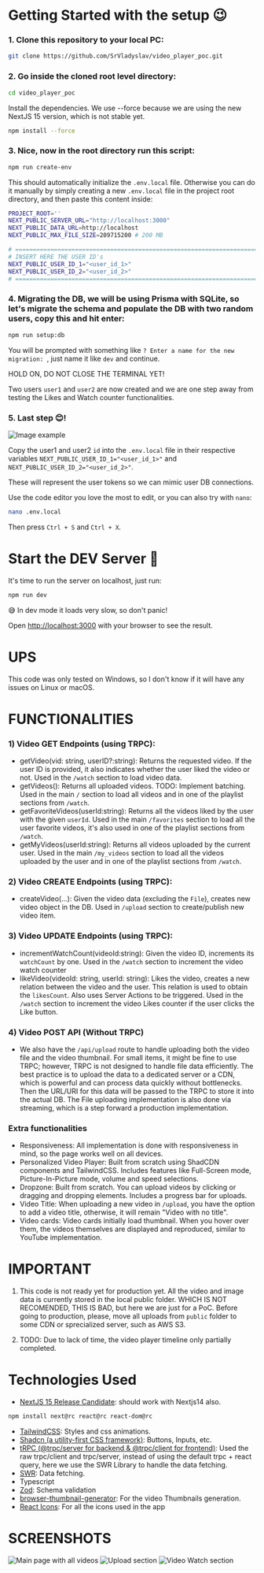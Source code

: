 # Getting Started with the setup 😉

### 1. Clone this repository to your local PC:

```bash
git clone https://github.com/SrVladyslav/video_player_poc.git
```

### 2. Go inside the cloned root level directory:

```bash
cd video_player_poc
```

Install the dependencies. We use --force because we are using the new NextJS 15 version, which is not stable yet.

```bash
npm install --force
```

### 3. Nice, now  in the root directory run this script:

```bash
npm run create-env
```

This should automatically initialize the `.env.local` file. Otherwise you can do it manually by simply creating a new `.env.local` file in the project root directory, and then paste this content inside:

```bash
PROJECT_ROOT=''
NEXT_PUBLIC_SERVER_URL="http://localhost:3000"
NEXT_PUBLIC_DATA_URL=http://localhost
NEXT_PUBLIC_MAX_FILE_SIZE=209715200 # 200 MB

# =======================================================================
# INSERT HERE THE USER ID's
NEXT_PUBLIC_USER_ID_1="<user_id_1>"
NEXT_PUBLIC_USER_ID_2="<user_id_2>"
# =======================================================================
```

### 4. Migrating the DB, we will be using Prisma with SQLite, so let's migrate the schema and populate the DB with two random users, copy this and hit enter:

```bash
npm run setup:db
```

You will be prompted with something like `? Enter a name for the new migration: `, just name it like `dev` and continue. 

HOLD ON, DO NOT CLOSE THE TERMINAL YET!

Two users `user1` and `user2` are now created and we are one step away from testing the Likes and Watch counter functionalities.

### 5. Last step 😊!

![Image example](https://github.com/SrVladyslav/video_player_poc/blob/main/public/imagine_this_is_s3/users.png)

Copy the user1 and user2 `id` into the `.env.local` file in their respective variables `NEXT_PUBLIC_USER_ID_1="<user_id_1>"` and `NEXT_PUBLIC_USER_ID_2="<user_id_2>"`.

These will represent the user tokens so we can mimic user DB connections.

Use the code editor you love the most to edit, or you can also try with `nano`:

```bash
nano .env.local
```
Then press `Ctrl + S` and `Ctrl + X`.

# Start the DEV Server 🚀

It's time to run the server on localhost, just run:

```bash
npm run dev
```

😅 In dev mode it loads very slow, so don't panic!

Open [http://localhost:3000](http://localhost:3000) with your browser to see the result.

# UPS

This code was only tested on Windows, so I don't know if it will have any issues on Linux or macOS.

# FUNCTIONALITIES

### 1) Video GET Endpoints (using TRPC):

- getVideo(vid: string, userID?:string): Returns the requested video. If the user ID is provided, it also indicates whether the user liked the video or not. Used in the `/watch` section to load video data.
- getVideos(): Returns all uploaded videos. TODO: Implement batching. Used in the main `/` section to load all videos and in one of the playlist sections from `/watch`.
- getFavoriteVideos(userId:string): Returns all the videos liked by the user with the given `userId`. Used in the main `/favorites` section to load all the user favorite videos, it's also used in one of the playlist sections from `/watch`.
- getMyVideos(userId:string): Returns all videos uploaded by the current user. Used in the main `/my_videos` section to load all the videos uploaded by the user and in one of the playlist sections from `/watch`.

### 2) Video CREATE Endpoints (using TRPC):

- createVideo(...): Given the video data (excluding the `File`), creates new video object in the DB. Used in `/upload` section to create/publish new video item.

### 3) Video UPDATE Endpoints (using TRPC):
    
- incrementWatchCount(videoId:string): Given the video ID, increments its `watchCount` by one. Used in the `/watch` section to increment the video watch counter
- likeVideo(videoId: string, userId: string): Likes the video, creates a new relation between the video and the user. This relation is used to obtain the `likesCount`. Also uses Server Actions to be triggered. Used in the `/watch` section to increment the video Likes counter if the user clicks the Like button.

### 4) Video POST API (Without TRPC)

- We also have the `/api/upload` route to handle uploading both the video file and the video thumbnail. For small items, it might be fine to use TRPC; however, TRPC is not designed to handle file data efficiently. The best practice is to upload the data to a dedicated server or a CDN, which is powerful and can process data quickly without bottlenecks. Then the URL/URI for this data will be passed to the TRPC to store it into the actual DB. The File uploading implementation is also done via streaming, which is a step forward a production implementation.

### Extra functionalities

- Responsiveness: All implementation is done with responsiveness in mind, so the page works well on all devices.
- Personalized Video Player: Built from scratch using ShadCDN components and TailwindCSS. Includes features like Full-Screen mode, Picture-In-Picture mode, volume and speed selections.
- Dropzone: Built from scratch. You can upload videos by clicking or dragging and dropping elements. Includes a progress bar for uploads.
- Video Title: When uploading a new video in `/upload`, you have the option to add a video title, otherwise, it will remain "Video with no title".
- Video cards: Video cards initially load thumbnail. When you hover over them, the videos themselves are displayed and reproduced, similar to YouTube implementation.

# IMPORTANT

1) This code is not ready yet for production yet. All the video and image data is currently stored in the local public folder. WHICH IS NOT RECOMENDED, THIS IS BAD, but here we are just for a PoC. Before going to production, please, move all uploads from `public` folder to some CDN or sprecialized server, such as AWS S3.

2) TODO: Due to lack of time, the video player timeline only partially completed.

# Technologies Used
- [NextJS 15 Release Candidate](https://nextjs.org/docs): should work with Nextjs14 also.
```bash
npm install next@rc react@rc react-dom@rc
```
- [TailwindCSS](https://tailwindcss.com/): Styles and css animations.
- [Shadcn (a utility-first CSS framework)](https://ui.shadcn.com/): Buttons, Inputs, etc.
- [tRPC (@trpc/server for backend & @trpc/client for frontend)](https://trpc.io/): Used the raw trpc/client and trpc/server, instead of using the default trpc + react query, here we use the SWR Library to handle the data fetching.
- [SWR](https://swr.vercel.app/): Data fetching.
- Typescript
- [Zod](https://zod.dev/): Schema validation
- [browser-thumbnail-generator](https://www.npmjs.com/package/browser-thumbnail-generator): For the video Thumbnails generation.
- [React Icons](https://react-icons.github.io/react-icons/): For all the icons used in the app

# SCREENSHOTS
![Main page with all videos](https://github.com/SrVladyslav/video_player_poc/blob/main/public/imagine_this_is_s3/mainData.png)
![Upload section](https://github.com/SrVladyslav/video_player_poc/blob/main/public/imagine_this_is_s3/upload.png)
![Video Watch section](https://github.com/SrVladyslav/video_player_poc/blob/main/public/imagine_this_is_s3/watch.png)


